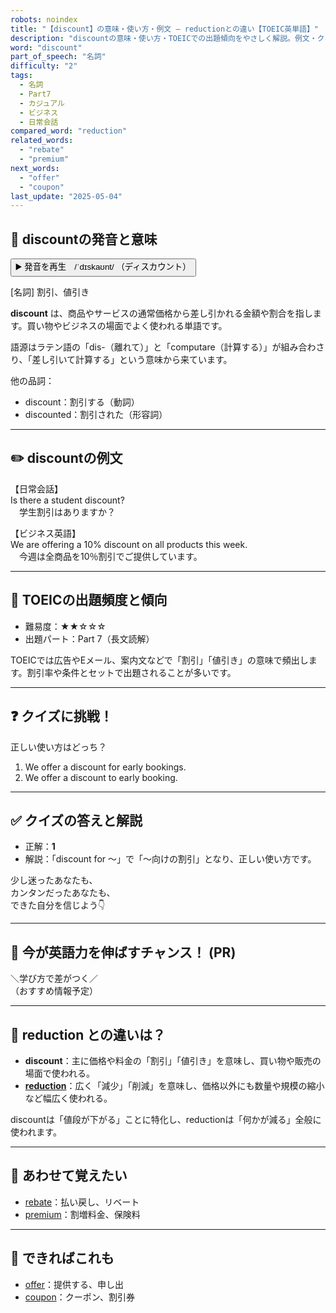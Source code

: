 ```yaml
---
robots: noindex
title: "【discount】の意味・使い方・例文 ― reductionとの違い【TOEIC英単語】"
description: "discountの意味・使い方・TOEICでの出題傾向をやさしく解説。例文・クイズ付きでreductionとの違いもわかりやすく学べます。"
word: "discount"
part_of_speech: "名詞"
difficulty: "2"
tags:
  - 名詞
  - Part7
  - カジュアル
  - ビジネス
  - 日常会話
compared_word: "reduction"
related_words:
  - "rebate"
  - "premium"
next_words:
  - "offer"
  - "coupon"
last_update: "2025-05-04"
---
```


## 🔰 discountの発音と意味

<button class="play-audio" onclick="playTTS('discount')">
  <span class="play-audio-main">
    ▶️ 発音を再生　/ˈdɪskaʊnt/
  </span>
  <span class="play-audio-sub">
    （ディスカウント）
  </span>
</button>

[名詞] 割引、値引き

**discount** は、商品やサービスの通常価格から差し引かれる金額や割合を指します。買い物やビジネスの場面でよく使われる単語です。

語源はラテン語の「dis-（離れて）」と「computare（計算する）」が組み合わさり、「差し引いて計算する」という意味から来ています。

他の品詞：  
- discount：割引する（動詞）
- discounted：割引された（形容詞）

---

## ✏️ discountの例文

【日常会話】  
Is there a student discount?  
　学生割引はありますか？

【ビジネス英語】  
We are offering a 10% discount on all products this week.  
　今週は全商品を10％割引でご提供しています。

---

## 🎯 TOEICの出題頻度と傾向

- 難易度：★★☆☆☆
- 出題パート：Part 7（長文読解）

TOEICでは広告やEメール、案内文などで「割引」「値引き」の意味で頻出します。割引率や条件とセットで出題されることが多いです。

---

## ❓ クイズに挑戦！

正しい使い方はどっち？

1. We offer a discount for early bookings.  
2. We offer a discount to early booking.

---

## ✅ クイズの答えと解説

- 正解：**1**
- 解説：「discount for ～」で「～向けの割引」となり、正しい使い方です。

少し迷ったあなたも、  
カンタンだったあなたも、  
できた自分を信じよう👇️

---

## 🚀 今が英語力を伸ばすチャンス！ (PR)

<div class="info-center">
＼学び方で差がつく／<br>  
（おすすめ情報予定）
</div>

---

## 🤔  reduction との違いは？

- **discount**：主に価格や料金の「割引」「値引き」を意味し、買い物や販売の場面で使われる。
- **[reduction](/reduction)**：広く「減少」「削減」を意味し、価格以外にも数量や規模の縮小など幅広く使われる。

discountは「値段が下がる」ことに特化し、reductionは「何かが減る」全般に使われます。

---

## 🧩 あわせて覚えたい

- [rebate](/rebate)：払い戻し、リベート
- [premium](/premium)：割増料金、保険料

---

## 📖 できればこれも

- [offer](/offer)：提供する、申し出
- [coupon](/coupon)：クーポン、割引券

<!-- cvid: aid49_bid15 -->

